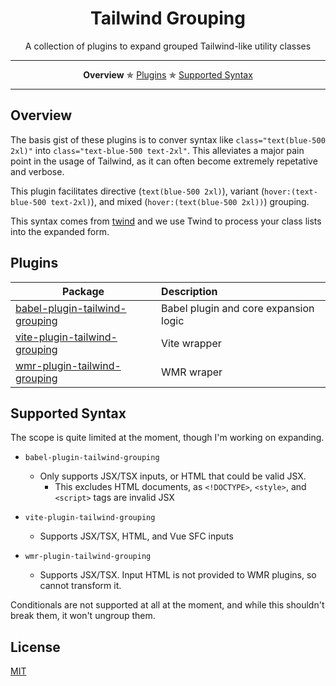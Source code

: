 <h1 align="center">Tailwind Grouping</h1>

<p align="center">A collection of plugins to expand grouped Tailwind-like utility classes</p>

---

<p align="center">
  <strong>Overview</strong> ✯
  <a href="#plugins">Plugins</a> ✯
  <a href="#supported-syntax">Supported Syntax</a>
</p>

---

## Overview

The basis gist of these plugins is to conver syntax like `class="text(blue-500 2xl)"` into `class="text-blue-500 text-2xl"`. This alleviates a major pain point in the usage of Tailwind, as it can often become extremely repetative and verbose.

This plugin facilitates directive (`text(blue-500 2xl)`), variant (`hover:(text-blue-500 text-2xl)`), and mixed (`hover:(text(blue-500 2xl))`) grouping.

This syntax comes from [twind](https://twind.dev) and we use Twind to process your class lists into the expanded form.

## Plugins

| Package                                          | Description                           |
| ------------------------------------------------ | :------------------------------------ |
| [babel-plugin-tailwind-grouping](packages/babel) | Babel plugin and core expansion logic |
| [vite-plugin-tailwind-grouping](packages/vite)   | Vite wrapper                          |
| [wmr-plugin-tailwind-grouping](packages/wmr)     | WMR wraper                            |

## Supported Syntax

The scope is quite limited at the moment, though I'm working on expanding.

-   `babel-plugin-tailwind-grouping`

    -   Only supports JSX/TSX inputs, or HTML that could be valid JSX.
        -   This excludes HTML documents, as `<!DOCTYPE>`, `<style>`, and `<script>` tags are invalid JSX

-   `vite-plugin-tailwind-grouping`

    -   Supports JSX/TSX, HTML, and Vue SFC inputs

-   `wmr-plugin-tailwind-grouping`
    -   Supports JSX/TSX. Input HTML is not provided to WMR plugins, so cannot transform it.

Conditionals are not supported at all at the moment, and while this shouldn't break them, it won't ungroup them.

## License

[MIT](https://github.com/rschristian/tailwind-grouping/blob/master/LICENSE)
